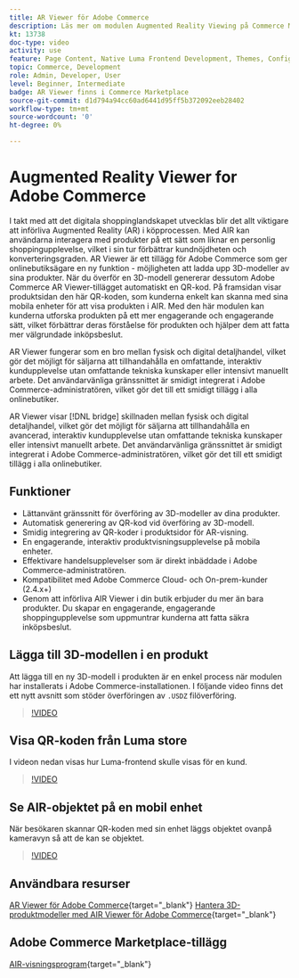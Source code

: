 ```yaml
---
title: AR Viewer för Adobe Commerce
description: Läs mer om modulen Augmented Reality Viewing på Commerce Marketplace.
kt: 13738
doc-type: video
activity: use
feature: Page Content, Native Luma Frontend Development, Themes, Configuration
topic: Commerce, Development
role: Admin, Developer, User
level: Beginner, Intermediate
badge: AR Viewer finns i Commerce Marketplace
source-git-commit: d1d794a94cc60ad6441d95ff5b372092eeb28402
workflow-type: tm+mt
source-wordcount: '0'
ht-degree: 0%

---
```



# Augmented Reality Viewer for Adobe Commerce

I takt med att det digitala shoppinglandskapet utvecklas blir det allt viktigare att införliva Augmented Reality (AR) i köpprocessen. Med AIR kan användarna interagera med produkter på ett sätt som liknar en personlig shoppingupplevelse, vilket i sin tur förbättrar kundnöjdheten och konverteringsgraden.
AR Viewer är ett tillägg för Adobe Commerce som ger onlinebutiksägare en ny funktion - möjligheten att ladda upp 3D-modeller av sina produkter. När du överför en 3D-modell genererar dessutom Adobe Commerce AR Viewer-tillägget automatiskt en QR-kod. På framsidan visar produktsidan den här QR-koden, som kunderna enkelt kan skanna med sina mobila enheter för att visa produkten i AIR. Med den här modulen kan kunderna utforska produkten på ett mer engagerande och engagerande sätt, vilket förbättrar deras förståelse för produkten och hjälper dem att fatta mer välgrundade inköpsbeslut.

AR Viewer fungerar som en bro mellan fysisk och digital detaljhandel, vilket gör det möjligt för säljarna att tillhandahålla en omfattande, interaktiv kundupplevelse utan omfattande tekniska kunskaper eller intensivt manuellt arbete. Det användarvänliga gränssnittet är smidigt integrerat i Adobe Commerce-administratören, vilket gör det till ett smidigt tillägg i alla onlinebutiker.

AR Viewer visar [!DNL bridge] skillnaden mellan fysisk och digital detaljhandel, vilket gör det möjligt för säljarna att tillhandahålla en avancerad, interaktiv kundupplevelse utan omfattande tekniska kunskaper eller intensivt manuellt arbete. Det användarvänliga gränssnittet är smidigt integrerat i Adobe Commerce-administratören, vilket gör det till ett smidigt tillägg i alla onlinebutiker.

## Funktioner

- Lättanvänt gränssnitt för överföring av 3D-modeller av dina produkter.
- Automatisk generering av QR-kod vid överföring av 3D-modell.
- Smidig integrering av QR-koder i produktsidor för AR-visning.
- En engagerande, interaktiv produktvisningsupplevelse på mobila enheter.
- Effektivare handelsupplevelser som är direkt inbäddade i Adobe Commerce-administratören.
- Kompatibilitet med Adobe Commerce Cloud- och On-prem-kunder (2.4.x+)
- Genom att införliva AIR Viewer i din butik erbjuder du mer än bara produkter. Du skapar en engagerande, engagerande shoppingupplevelse som uppmuntrar kunderna att fatta säkra inköpsbeslut.

## Lägga till 3D-modellen i en produkt

Att lägga till en ny 3D-modell i produkten är en enkel process när modulen har installerats i Adobe Commerce-installationen.
I följande video finns det ett nytt avsnitt som stöder överföringen av `.USDZ` filöverföring.

>[!VIDEO](https://video.tv.adobe.com/v/3422370?learn=on)

## Visa QR-koden från Luma store

I videon nedan visas hur Luma-frontend skulle visas för en kund.

>[!VIDEO](https://video.tv.adobe.com/v/3422371?learn=on)

## Se AIR-objektet på en mobil enhet

När besökaren skannar QR-koden med sin enhet läggs objektet ovanpå kameravyn så att de kan se objektet.

>[!VIDEO](https://video.tv.adobe.com/v/3422372?learn=on)

## Användbara resurser

[AR Viewer för Adobe Commerce](https://experienceleague.adobe.com/docs/commerce-admin/catalog/products/digital-assets/product-3d-model/ar-viewer-overview.html){target="_blank"}
[Hantera 3D-produktmodeller med AIR Viewer för Adobe Commerce](https://experienceleague.adobe.com/docs/commerce-admin/catalog/products/digital-assets/product-3d-model/ar-viewer-setup.html){target="_blank"}

## Adobe Commerce Marketplace-tillägg

[AIR-visningsprogram](https://commercemarketplace.adobe.com/magento-module-arviewer.html){target="_blank"}

